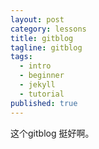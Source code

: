```yaml
---
layout: post
category: lessons
title: gitblog
tagline: gitblog
tags:
  - intro
  - beginner
  - jekyll
  - tutorial
published: true
---
```

这个gitblog 挺好啊。